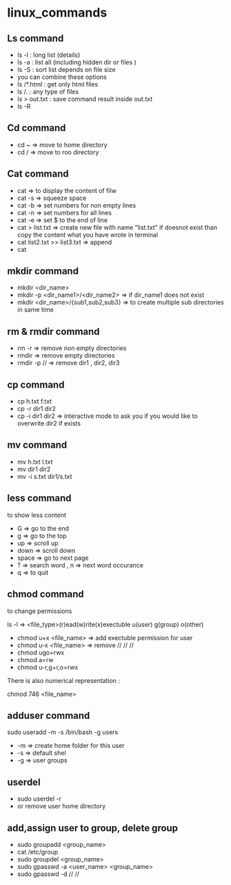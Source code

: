 # linux_commands

## Ls command

* ls -l : long list (details)
* ls -a : list all (including hidden dir or files )
* ls -S : sort list depends on file size
* you can combine these options
* ls <name-dir>/*.html : get only html files
* ls <name-dir>/*.* : any type of files
* ls > out.txt : save command result inside out.txt 
* ls -R

## Cd command 

* cd ~ => move to home directory
* cd / => move to roo directory

## Cat command

* cat => to display the content of filw
* cat -s => squeeze space
* cat -b => set numbers for non empty lines
* cat -n => set numbers for all lines
* cat -e => set $ to the end of line
* cat > list.txt => create new file with name
 "list.txt" if doesnot exist than copy the content what 
you have wrote in terminal 
* cat list2.txt >> list3.txt => append 
* cat <filename1> <filename2>

## mkdir command

* mkdir <dir_name>
* mkdir -p <dir_name1>/<dir_name2> => if dir_name1 does not exist
* mkdir <dir_name>/{sub1,sub2,sub3} => to create multiple sub 
directories in same time


## rm & rmdir command

* rm -r => remove non empty directories
* rmdir => remove empty directories
* rmdir -p <dir1>/<dir2>/<dir3> => remove dir1 , dir2, dir3

## cp command

* cp h.txt f.txt
* cp -r dir1 dir2 
* cp -i dir1 dir2 => interactive mode to ask you 
if you would like to overwrite dir2 if exists

## mv command

* mv h.txt l.txt
* mv dir1 dir2
* mv -i s.txt dir1/s.txt

## less command

to show less content

* G => go to the end
* g => go to the top
* up => scroll up
* down => scroll down
* space => go to next page
* ? => search word , n => next word occurance
* q => to quit

## chmod command 

to change permissions

ls -l =>  <file_type>(r)ead(w)rite(x)exectuble 
u(user) g(group) o(other)

* chmod u+x <file_name> => add exectuble permission for user
* chmod u-x <file_name> => remove //    //          //
* chmod ugo=rwx
* chmod a=rw  
* chmod u-r,g+r,o=rwx

There is also numerical representation :

chmod 746 <file_name>

## adduser command 
sudo useradd -m <username> -s /bin/bash -g users

* -m => create home folder for this user
* -s => default shel
* -g => user groups

## userdel 

* sudo userdel -r <username>
* or remove user home directory

## add,assign user to group, delete group

* sudo groupadd <group_name>
* cat /etc/group 
* sudo groupdel <group_name>
* sudo gpasswd -a <user_name> <group_name>
* sudo gpasswd -d // //

